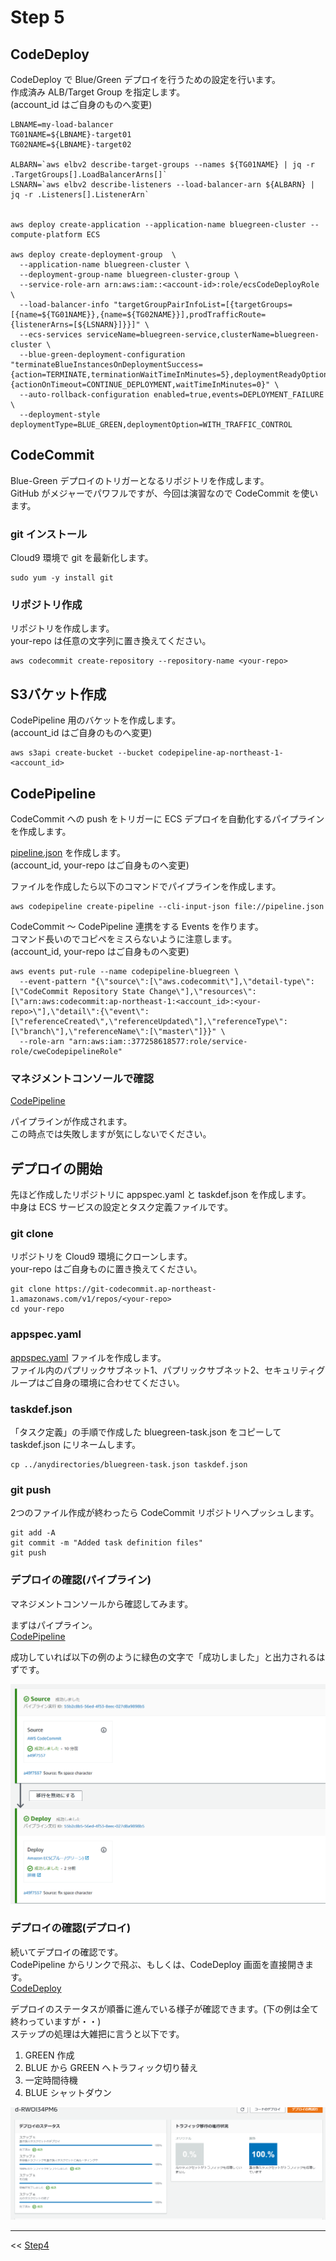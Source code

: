 # Step 5

## CodeDeploy
CodeDeploy で Blue/Green デプロイを行うための設定を行います。  
作成済み ALB/Target Group を指定します。  
(account_id  はご自身のものへ変更)  


```
LBNAME=my-load-balancer
TG01NAME=${LBNAME}-target01
TG02NAME=${LBNAME}-target02

ALBARN=`aws elbv2 describe-target-groups --names ${TG01NAME} | jq -r .TargetGroups[].LoadBalancerArns[]`
LSNARN=`aws elbv2 describe-listeners --load-balancer-arn ${ALBARN} | jq -r .Listeners[].ListenerArn`


aws deploy create-application --application-name bluegreen-cluster --compute-platform ECS

aws deploy create-deployment-group  \
  --application-name bluegreen-cluster \
  --deployment-group-name bluegreen-cluster-group \
  --service-role-arn arn:aws:iam::<account-id>:role/ecsCodeDeployRole \
  --load-balancer-info "targetGroupPairInfoList=[{targetGroups=[{name=${TG01NAME}},{name=${TG02NAME}}],prodTrafficRoute={listenerArns=[${LSNARN}]}}]" \
  --ecs-services serviceName=bluegreen-service,clusterName=bluegreen-cluster \
  --blue-green-deployment-configuration "terminateBlueInstancesOnDeploymentSuccess={action=TERMINATE,terminationWaitTimeInMinutes=5},deploymentReadyOption={actionOnTimeout=CONTINUE_DEPLOYMENT,waitTimeInMinutes=0}" \
  --auto-rollback-configuration enabled=true,events=DEPLOYMENT_FAILURE \
  --deployment-style deploymentType=BLUE_GREEN,deploymentOption=WITH_TRAFFIC_CONTROL
```


## CodeCommit
Blue-Green デプロイのトリガーとなるリポジトリを作成します。  
GitHub がメジャーでパワフルですが、今回は演習なので CodeCommit を使います。  

### git インストール
Cloud9 環境で git を最新化します。  

```
sudo yum -y install git
```

### リポジトリ作成
リポジトリを作成します。  
your-repo は任意の文字列に置き換えてください。  

```
aws codecommit create-repository --repository-name <your-repo>
```

## S3バケット作成
CodePipeline 用のバケットを作成します。  
(account_id  はご自身のものへ変更)  

```
aws s3api create-bucket --bucket codepipeline-ap-northeast-1-<account_id>
```

## CodePipeline
CodeCommit への push をトリガーに ECS デプロイを自動化するパイプラインを作成します。  

[pipeline.json](pipeline.json) を作成します。  
(account_id, your-repo はご自身ものへ変更)  

ファイルを作成したら以下のコマンドでパイプラインを作成します。  
```
aws codepipeline create-pipeline --cli-input-json file://pipeline.json
```

CodeCommit ～ CodePipeline 連携をする Events を作ります。  
コマンド長いのでコピペをミスらないように注意します。  
(account_id, your-repo はご自身ものへ変更)  
```
aws events put-rule --name codepipeline-bluegreen \
  --event-pattern "{\"source\":[\"aws.codecommit\"],\"detail-type\":[\"CodeCommit Repository State Change\"],\"resources\":[\"arn:aws:codecommit:ap-northeast-1:<account_id>:<your-repo>\"],\"detail\":{\"event\":[\"referenceCreated\",\"referenceUpdated\"],\"referenceType\":[\"branch\"],\"referenceName\":[\"master\"]}}" \
  --role-arn "arn:aws:iam::377258618577:role/service-role/cweCodepipelineRole"
```

### マネジメントコンソールで確認
<a href="https://ap-northeast-1.console.aws.amazon.com/codesuite/codepipeline/start?region=ap-northeast-1" target="_blank">CodePipeline</a>  

パイプラインが作成されます。  
この時点では失敗しますが気にしないでください。  


## デプロイの開始
先ほど作成したリポジトリに appspec.yaml と taskdef.json を作成します。  
中身は ECS サービスの設定とタスク定義ファイルです。  

### git clone
リポジトリを Cloud9 環境にクローンします。  
your-repo はご自身ものに置き換えてください。  

```
git clone https://git-codecommit.ap-northeast-1.amazonaws.com/v1/repos/<your-repo>
cd your-repo
```

### appspec.yaml
[appspec.yaml](appspec.yaml) ファイルを作成します。  
ファイル内のパプリックサブネット1、パプリックサブネット2、セキュリティグループはご自身の環境に合わせてください。  

### taskdef.json
「タスク定義」の手順で作成した bluegreen-task.json をコピーして taskdef.json にリネームします。  

```
cp ../anydirectories/bluegreen-task.json taskdef.json
```


### git push
2つのファイル作成が終わったら CodeCommit リポジトリへプッシュします。  

```
git add -A
git commit -m "Added task definition files"
git push 
```

### デプロイの確認(パイプライン)
マネジメントコンソールから確認してみます。  

まずはパイプライン。  
<a href="https://ap-northeast-1.console.aws.amazon.com/codesuite/codepipeline/start?region=ap-northeast-1" target="_blank">CodePipeline</a>  

成功していれば以下の例のように緑色の文字で「成功しました」と出力されるはずです。  

![image](2020-10-13_15h46_16.png)


### デプロイの確認(デプロイ)
続いてデプロイの確認です。  
CodePipeline からリンクで飛ぶ、もしくは、CodeDeploy 画面を直接開きます。  
<a href="https://ap-northeast-1.console.aws.amazon.com/codesuite/codedeploy/start?region=ap-northeast-1" target="_blank">CodeDeploy</a>  

デプロイのステータスが順番に進んでいる様子が確認できます。(下の例は全て終わっていますが・・)   
ステップの処理は大雑把に言うと以下です。  

1. GREEN 作成
2. BLUE から GREEN へトラフィック切り替え
3. 一定時間待機
4. BLUE シャットダウン

![image](2020-10-13_15h49_16.png)


----

<< [Step4](../step4/README.md)
